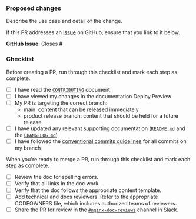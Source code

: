 ### Proposed changes

Describe the use case and detail of the change. 

If this PR addresses an [issue](https://github.com/nginxinc/docs/issues) on GitHub, ensure that you link to it below.

**GitHub Issue**:
Closes #<Issue>

### Checklist

Before creating a PR, run through this checklist and mark each step as complete.

- [ ] I have read the [`CONTRIBUTING`](https://github.com/nginxinc/docs/blob/main/CONTRIBUTING.md) document
- [ ] I have viewed my changes in the documentation Deploy Preview
- [ ] My PR is targeting the correct branch:
  - main: content that can be released immediately
  - product release branch: content that should be held for a future release
- [ ] I have updated any relevant supporting documentation ([`README.md`](https://github.com/nginxinc/docs/blob/main/README.md) and the [`CHANGELOG.md`](https://github.com/nginxinc/docs/blob/main/CHANGELOG.md))
- [ ] I have followed the [conventional commits guidelines](https://www.conventionalcommits.org/en/v1.0.0/#summary) for all commits on my branch

When you're ready to merge a PR, run through this checklist and mark each step as complete.

- [ ] Review the doc for spelling errors.
- [ ] Verify that all links in the doc work.
- [ ] Verify that the doc follows the appropriate content template.
- [ ] Add technical and docs reviewers. Refer to the appropriate CODEOWNERS file, which includes authorized teams of reviewers.
- [ ] Share the PR for review in the [`#nginx-doc-reviews`](https://f5.enterprise.slack.com/archives/C04PYFULN91) channel in Slack.
